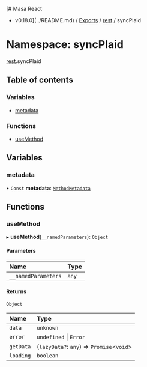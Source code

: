 [# Masa React
 - v0.18.0](../README.md) / [Exports](../modules.md) / [rest](rest.md) / syncPlaid

# Namespace: syncPlaid

[rest](rest.md).syncPlaid

## Table of contents

### Variables

- [metadata](rest.syncPlaid.md#metadata)

### Functions

- [useMethod](rest.syncPlaid.md#usemethod)

## Variables

### metadata

• `Const` **metadata**: [`MethodMetadata`](../interfaces/rest.MethodMetadata.md)

## Functions

### useMethod

▸ **useMethod**(`__namedParameters`): `Object`

#### Parameters

| Name | Type |
| :------ | :------ |
| `__namedParameters` | `any` |

#### Returns

`Object`

| Name | Type |
| :------ | :------ |
| `data` | `unknown` |
| `error` | `undefined` \| `Error` |
| `getData` | (`lazyData?`: `any`) => `Promise`<`void`\> |
| `loading` | `boolean` |
